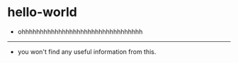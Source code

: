 # hello-world
+ ohhhhhhhhhhhhhhhhhhhhhhhhhhhhhhhhh
---
+ you won't find any useful information from this.
